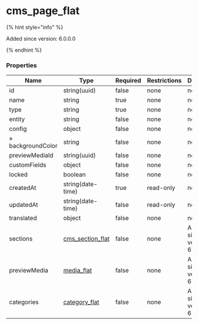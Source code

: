 
# cms_page_flat

{% hint style="info" %}

Added since version: 6.0.0.0

{% endhint %}

### Properties

|Name|Type|Required|Restrictions|Description|
|---|---|---|---|---|
|id|string(uuid)|false|none|none|
|name|string|true|none|none|
|type|string|true|none|none|
|entity|string|false|none|none|
|config|object|false|none|none|
|» backgroundColor|string|false|none|none|
|previewMediaId|string(uuid)|false|none|none|
|customFields|object|false|none|none|
|locked|boolean|false|none|none|
|createdAt|string(date-time)|true|read-only|none|
|updatedAt|string(date-time)|false|read-only|none|
|translated|object|false|none|none|
|sections|[cms_section_flat](/schema/cms_section_flat)|false|none|Added since version: 6.0.0.0|
|previewMedia|[media_flat](/schema/media_flat)|false|none|Added since version: 6.0.0.0|
|categories|[category_flat](/schema/category_flat)|false|none|Added since version: 6.0.0.0|
